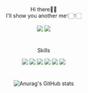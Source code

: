 <div align="center">
Hi there👋🏻<br>
I'll show you another me👇🏻👇🏻<br><br>
<a href="https://www.notion.so/munhyeokjun/Back-End-Developer-bb08dbe1b2194ebab36a28dd1145ab20?pvs=4"><img src="https://img.shields.io/badge/Notion-white?style=flat&logo=Notion&logoColor=000000"></a>
<a href="https://velog.io/@mumum"><img src="https://img.shields.io/badge/Velog-white?style=flat&logo=Velog&logoColor=#20C997"></a>
<br>
  
#

<p>Skills</p>
<span><img src="https://img.shields.io/badge/Java-007396?style=flat&logo=Java&logoColor=white"></span>
<span><img src="https://img.shields.io/badge/Spring-white?style=flat&logo=Spring&logoColor=6DB33F"/></span>
<span><img src="https://img.shields.io/badge/Springboot-white?style=flat&logo=Springboot&logoColor=6DB33F"/></span>
<span><img src="https://img.shields.io/badge/Git-white?style=flat&logo=Git&logoColor=F05032"></span>
<span><img src="https://img.shields.io/badge/JavaScript-white?style=flat&logo=JavaScript&logoColor=F7DF1E"></span>
<span><img src="https://img.shields.io/badge/MySQL-white?style=flat&logo=MySQL&logoColor=4479A1"></span>

<br>

  
#

![Anurag's GitHub stats](https://github-readme-stats.vercel.app/api?username=mhj94&theme=discord_old_blurple&icons=true&include_all_commits=true&count_private=true) 
</div>
